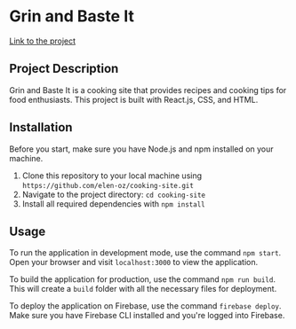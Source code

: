 # Grin and Baste It

[Link to the project](https://cooking-ninja-site-e369e.web.app/)

## Project Description

Grin and Baste It is a cooking site that provides recipes and cooking tips for food enthusiasts. This project is built with React.js, CSS, and HTML.

## Installation

Before you start, make sure you have Node.js and npm installed on your machine.

1. Clone this repository to your local machine using `https://github.com/elen-oz/cooking-site.git`
2. Navigate to the project directory: `cd cooking-site`
3. Install all required dependencies with `npm install`

## Usage

To run the application in development mode, use the command `npm start`. Open your browser and visit `localhost:3000` to view the application.

To build the application for production, use the command `npm run build`. This will create a `build` folder with all the necessary files for deployment.

To deploy the application on Firebase, use the command `firebase deploy`. Make sure you have Firebase CLI installed and you're logged into Firebase.
